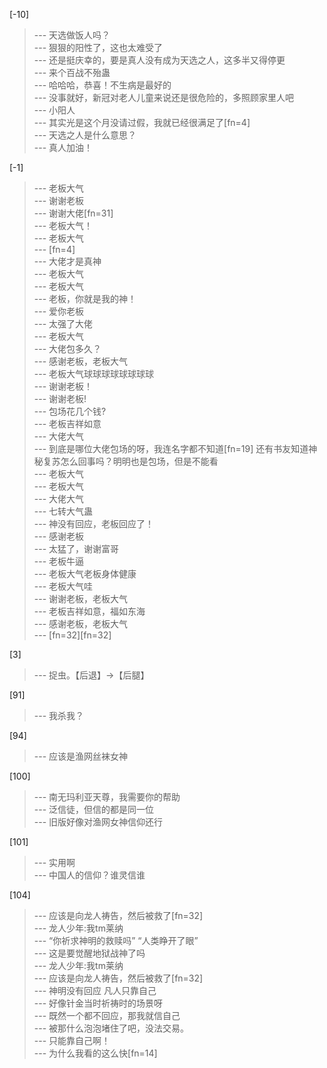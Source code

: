 
[-10] 
>--- 天选做饭人吗？<br>
>--- 狠狠的阳性了，这也太难受了<br>
>--- 还是挺庆幸的，要是真人没有成为天选之人，这多半又得停更<br>
>--- 来个百战不殆蛊<br>
>--- 哈哈哈，恭喜！不生病是最好的<br>
>--- 没事就好，新冠对老人儿童来说还是很危险的，多照顾家里人吧<br>
>--- 小阳人<br>
>--- 其实光是这个月没请过假，我就已经很满足了[fn=4]<br>
>--- 天选之人是什么意思？<br>
>--- 真人加油！<br>

[-1] 
>--- 老板大气<br>
>--- 谢谢老板<br>
>--- 谢谢大佬[fn=31]<br>
>--- 老板大气！<br>
>--- 老板大气<br>
>--- [fn=4]<br>
>--- 大佬才是真神<br>
>--- 老板大气<br>
>--- 老板大气<br>
>--- 老板，你就是我的神！<br>
>--- 爱你老板<br>
>--- 太强了大佬<br>
>--- 老板大气<br>
>--- 大佬包多久？<br>
>--- 感谢老板，老板大气<br>
>--- 老板大气球球球球球球球球<br>
>--- 谢谢老板！<br>
>--- 谢谢老板!<br>
>--- 包场花几个钱?<br>
>--- 老板吉祥如意<br>
>--- 大佬大气<br>
>--- 到底是哪位大佬包场的呀，我连名字都不知道[fn=19]
还有书友知道神秘复苏怎么回事吗？明明也是包场，但是不能看<br>
>--- 老板大气<br>
>--- 老板大气<br>
>--- 大佬大气<br>
>--- 七转大气蛊<br>
>--- 神没有回应，老板回应了！<br>
>--- 感谢老板<br>
>--- 太猛了，谢谢富哥<br>
>--- 老板牛逼<br>
>--- 老板大气老板身体健康<br>
>--- 老板大气哇<br>
>--- 谢谢老板，老板大气<br>
>--- 老板吉祥如意，福如东海<br>
>--- 感谢老板，老板大气<br>
>--- [fn=32][fn=32]<br>

[3] 
>--- 捉虫。【后退】→【后腿】<br>

[91] 
>--- 我杀我？<br>

[94] 
>--- 应该是渔网丝袜女神<br>

[100] 
>--- 南无玛利亚天尊，我需要你的帮助<br>
>--- 泛信徒，但信的都是同一位<br>
>--- 旧版好像对渔网女神信仰还行<br>

[101] 
>--- 实用啊<br>
>--- 中国人的信仰？谁灵信谁<br>

[104] 
>--- 应该是向龙人祷告，然后被救了[fn=32]<br>
>--- 龙人少年:我tm莱纳<br>
>--- “你祈求神明的救赎吗”
“人类睁开了眼”<br>
>--- 这是要觉醒地狱战神了吗<br>
>--- 龙人少年:我tm莱纳<br>
>--- 应该是向龙人祷告，然后被救了[fn=32]<br>
>--- 神明没有回应
凡人只靠自己<br>
>--- 好像针金当时祈祷时的场景呀<br>
>--- 既然一个都不回应，那我就信自己<br>
>--- 被那什么泡泡堵住了吧，没法交易。<br>
>--- 只能靠自己啊！<br>
>--- 为什么我看的这么快[fn=14]<br>
